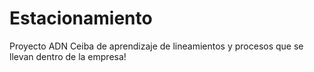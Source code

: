 # Estacionamiento
Proyecto ADN Ceiba de aprendizaje de lineamientos y procesos que se llevan dentro de la empresa!
